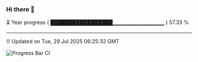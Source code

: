 ### Hi there 👋

⏳ Year progress { █████████████████▁▁▁▁▁▁▁▁▁▁▁▁▁ } 57.33 %

---

⏰ Updated on Tue, 29 Jul 2025 06:25:32 GMT

![Progress Bar CI](https://github.com/liununu/liununu/workflows/Progress%20Bar%20CI/badge.svg)
